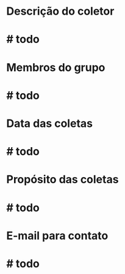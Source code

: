 <h1>
	Descrição do coletor
<h1/>

<p>
# todo
<p/>

<h1>
	Membros do grupo
<h1/>

<p>
# todo
<p/>

<h1>
	Data das coletas
<h1/>

<p>
# todo
<p/>

<h1>
	Propósito das coletas
<h1/>

<p>
# todo
<p/>

<h1>
	E-mail para contato
<h1/>

<p>
# todo
<p/>
